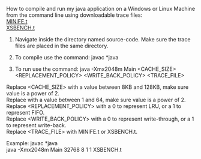 How to compile and run my java application on a Windows or Linux Machine from the command line using downloadable trace files:<br />
[MINIFE.t](https://drive.google.com/file/d/1VT88k8sWPrV9LTUu_ndKNhsMzejNpD-Z/view?usp=sharing)<br />
[XSBENCH.t](https://drive.google.com/file/d/1VT88k8sWPrV9LTUu_ndKNhsMzejNpD-Z/view?usp=sharing)<br />


1. Navigate inside the directory named source-code. Make sure the trace files are placed in the same directory.  

2. To compile use the command:
javac *java 

3. To run use the command:
java -Xmx2048m Main <CACHE_SIZE> <ASSOCIATIVITY> <REPLACEMENT_POLICY> <WRITE_BACK_POLICY> <TRACE_FILE>

Replace <CACHE_SIZE> with a value between 8KB and 128KB, make sure value is a power of 2.<br />
Replace <ASSOCIATIVITY> with a value between 1 and 64, make sure value is a power of 2.<br />
Replace <REPLACEMENT_POLICY> with a 0 to represent LRU, or a 1 to represent FIFO.<br />
Replace <WRITE_BACK_POLICY> with a 0 to represent write-through, or a 1 to represent write-back.<br />
Replace <TRACE_FILE> with MINIFE.t or XSBENCH.t.<br />

Example: 
javac *java<br />
java -Xmx2048m Main 32768 8 1 1 XSBENCH.t

